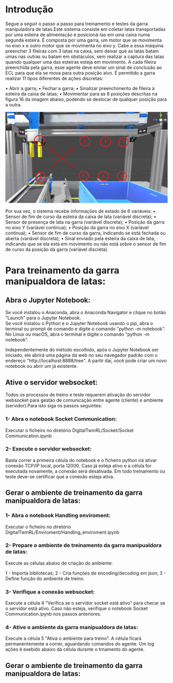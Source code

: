 # Introdução 

Segue a seguir o passo a passo para treinamento e testes da garra manipuladora de latas.Este sistema consiste em coletar latas transportadas por uma esteira de alimentação e posicioná-las em uma caixa numa segunda esteira. É composta por uma garra, um motor que se movimenta no eixo x e outro motor que se movimenta no eixo y. Cabe a essa máquina preencher 3 fileiras com 3 latas na caixa, sem deixar que as latas batam umas nas outras ou batam em obstáculos, sem realizar a captura das latas quando qualquer uma das esteiras esteja em movimento. A cada fileira preenchida pela garra, esse agente deve enviar um sinal de conclusão ao ECL para que ela se mova para outra posição alvo. É permitido a garra realizar 11 tipos diferentes de ações discretas:

•	Abrir a garra;
•	Fechar a garra;
•	Sinalizar preenchimento de fileira à esteira da caixa de latas; 
•	Movimentar para as 8 posições descritas na figura 16 da imagem abaixo, podendo se deslocar de qualquer posição para a outra.

<p align="center"><img src="Images/handling_positions.png"></p>

Por sua vez, o sistema recebe informações de estado de 6 variáveis: 
•	Sensor de fim de curso da esteira da caixa de lata (variável discreta);
•	Sensor de presença de lata na garra (variável discreta);
•	Posição da garra no eixo Y (variável contínua);
•	Posição da garra no eixo X (variável contínua);
•	Sensor de fim de curso da garra, indicando se está fechada ou aberta (variável discreta);
•	Sinal enviado pela esteira da caixa de lata, indicando que se ela está em movimento ou não está sobre o sensor de fim de curso da posição da garra (variável discreta).

# Para treinamento da garra manipualdora de latas:

## Abra o Jupyter Notebook:

Se você instalou o Anaconda, abra o Anaconda Navigator e clique no botão "Launch" para o Jupyter Notebook.<br>
Se você instalou o Python e o Jupyter Notebook usando o pip, abra o terminal ou prompt de comando e digite o comando "python -m notebook".<br>
No Linux ou macOS, abra o terminal e digite o comando "python -m notebook".<br>

Independentemente do método escolhido, após o Jupyter Notebook ser iniciado, ele abrirá uma página da web no seu navegador padrão com o endereço "http://localhost:8888/tree". A partir daí, você pode criar um novo notebook ou abrir um já existente.

## Ative o servidor websocket:

Todos os processos de treino e teste requerem ativação do servidor websocket para gestão de comunicação entre agente (cliente) e ambiente (servidor).Para isto siga os passos seguintes:

### 1- Abra o notebook Socket Communication:

Executar o ficheiro no diretório DigitalTwinRL/Socket/Socket Communication.ipynb 

### 2- Execute o servidor websocket:

Basta correr a primeira célula do notebook e o ficheiro python irá ativar conexão TCP/IP local, porta 12000. Caso já esteja ativo e a célula for executada novamente, a conexão será desativada. Em todo treinamento ou teste deve-se certificar que a conexão esteja ativa.

## Gerar o ambiente de treinamento da garra manipualdora de latas:

### 1- Abra o notebook Handling enviroment:

Executar o ficheiro no diretório DigitalTwinRL/Enviroment/Handling_enviroment.ipynb

### 2- Prepare o ambiente de treinamento da garra manipualdora de latas:

Execute as células abaixo de criação do ambiente:

1 - Importa bibliotecas;
2 - Cria funções de encoding/decoding em json;
3 - Define função do ambiente de treino.

### 3- Verifique a conexão websocket:

Execute a célula 4 "Verifica se o servidor socket está ativo" para checar se o servidor está ativo. Caso não esteja, verifique o notebook Socket Communication.ipynb nos passos anteriores.

### 4- Ative o ambiente da garra manipualdora de latas:

Execute a célula 5 "Ativa o ambiente para treino". A célula ficará permanentemente a correr, aguardando comandos do agente. Um log ações é exebido abaixo da célula durante o trnamento do agente.

## Gerar o ambiente de treinamento da garra manipualdora de latas:













